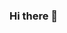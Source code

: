 ### Hi there 👋

<!--
**Keenlight806/keenlight806** is a ✨ _special_ ✨ repository because its `README.md` (this file) appears on your GitHub profile.

Here are some ideas to get you started:

- 🔭 I’m currently working on GitHub.com
- 🌱 I’m currently learning how to use git 
- 👯 I’m looking to collaborate on alx-pre_course
- 🤔 I’m looking for help with 
- 💬 Ask me about ...
- 📫 How to reach me: through call 07067478783
- 😄 Pronouns: ..he
- ⚡ Fun fact: ... 😂
-->
